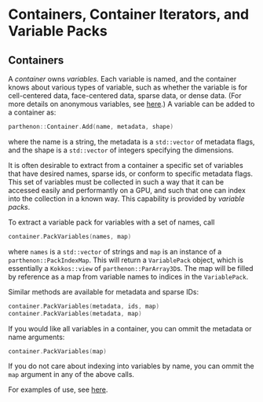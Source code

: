 # Containers, Container Iterators, and Variable Packs

## Containers

A *container* owns *variables.* Each variable is named, and the
container knows about various types of variable, such as whether the
variable is for cell-centered data, face-centered data, sparse data,
or dense data. (For more details on anonymous variables, see
[here](Metadata.md).) A variable can be added to a container as:
```C++
parthenon::Container.Add(name, metadata, shape)
```
where the name is a string, the metadata is a `std::vector` of
metadata flags, and the shape is a `std::vector` of integers
specifying the dimensions.

It is often desirable to extract from a container a specific set of
variables that have desired names, sparse ids, or conform to specific
metadata flags. This set of variables must be collected in such a way
that it can be accessed easily and performantly on a GPU, and such
that one can index into the collection in a known way. This capability
is provided by *variable packs*.

To extract a variable pack for variables with a set of names, call 
```C++
container.PackVariables(names, map)
```
where `names` is a `std::vector` of strings and `map` is an 
instance of a `parthenon::PackIndexMap`. 
This will return a `VariablePack` object, which 
is essentially a `Kokkos::view` of `parthenon::ParArray3D`s. 
The map will be filled by reference as a map from 
variable names to indices in the `VariablePack`.

Similar methods are available for metadata and sparse IDs:
```C++
container.PackVariables(metadata, ids, map)
container.PackVariables(metadata, map)
```
If you would like all variables in a container, 
you can ommit the metadata or name arguments:
```C++
container.PackVariables(map)
```
If you do not care about indexing into variables by name, 
you can ommit the `map` argument in any of the above calls.

For examples of use, see [here](../../tst/unit/test_container_iterator.cpp).
